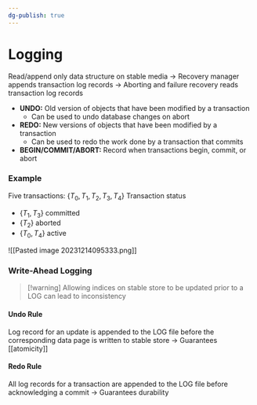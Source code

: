 ```yaml
---
dg-publish: true
---
```

# Logging
Read/append only data structure on stable media
→ Recovery manager appends transaction log records
→ Aborting and failure recovery reads transaction log records

* **UNDO:** Old version of objects that have been modified by a transaction
	* Can be used to undo database changes on abort
* **REDO:** New versions of objects that have been modified by a transaction
	* Can be used to redo the work done by a transaction that commits
* **BEGIN/COMMIT/ABORT:** Record when transactions begin, commit, or abort

### Example
Five transactions: $\{T_0, T_1, T_2, T_3, T_4\}$
Transaction status
* $\{T_1, T_3\}$ committed
* $\{T_2\}$ aborted
* $\{T_0, T_4\}$ active

![[Pasted image 20231214095333.png]]

### Write-Ahead Logging

> [!warning] Allowing indices on stable store to be updated prior to a LOG can lead to inconsistency
#### Undo Rule
Log record for an update is appended to the LOG file before the corresponding data page is written to stable store
→ Guarantees [[atomicity]]
#### Redo Rule
All log records for a transaction are appended to the LOG file before acknowledging a commit
→ Guarantees durability

